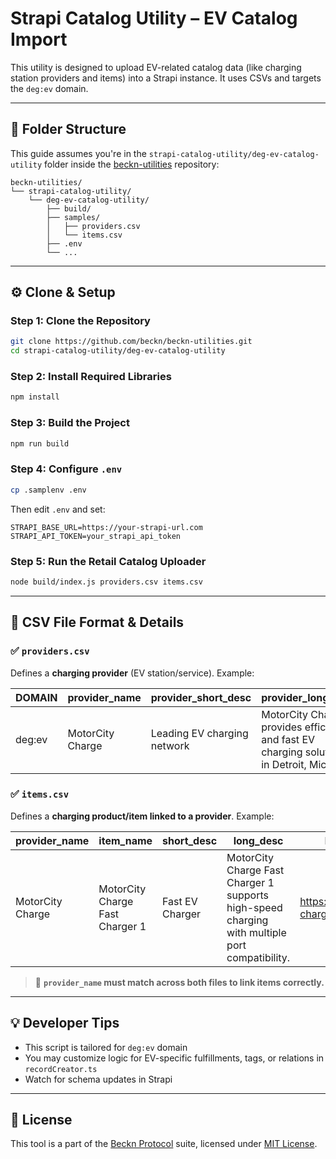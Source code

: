 # Strapi Catalog Utility – EV Catalog Import

This utility is designed to upload EV-related catalog data (like charging station providers and items) into a Strapi instance. It uses CSVs and targets the `deg:ev` domain.

---

## 📁 Folder Structure

This guide assumes you're in the `strapi-catalog-utility/deg-ev-catalog-utility` folder inside the [beckn-utilities](https://github.com/beckn/beckn-utilities) repository:

```
beckn-utilities/
└── strapi-catalog-utility/
    └── deg-ev-catalog-utility/
        ├── build/
        ├── samples/
        │   ├── providers.csv
        │   └── items.csv
        ├── .env
        └── ...
```

---

## ⚙️ Clone & Setup

### Step 1: Clone the Repository

```bash
git clone https://github.com/beckn/beckn-utilities.git
cd strapi-catalog-utility/deg-ev-catalog-utility
```

### Step 2: Install Required Libraries

```bash
npm install
```

### Step 3: Build the Project

```bash
npm run build
```

### Step 4: Configure `.env`

```bash
cp .samplenv .env
```

Then edit `.env` and set:

```env
STRAPI_BASE_URL=https://your-strapi-url.com
STRAPI_API_TOKEN=your_strapi_api_token
```

### Step 5: Run the Retail Catalog Uploader

```bash
node build/index.js providers.csv items.csv
```

---

## 📄 CSV File Format & Details

### ✅ `providers.csv`

Defines a **charging provider** (EV station/service). Example:

| DOMAIN | provider_name    | provider_short_desc         | provider_long_desc                                                                       | provider_Logo_image_url               | provider_id      | provider_uri                 | Address         | City    | State    | Country | zip   | gps                  |
| ------ | ---------------- | --------------------------- | ---------------------------------------------------------------------------------------- | ------------------------------------- | ---------------- | ---------------------------- | --------------- | ------- | -------- | ------- | ----- | -------------------- |
| deg:ev | MotorCity Charge | Leading EV charging network | MotorCity Charge provides efficient and fast EV charging solutions in Detroit, Michigan. | https://motorcity-charge.com/logo.png | motorcity-charge | https://motorcity-charge.com | 448 Main Street | Detroit | Michigan | USA     | 50189 | 41.299211,-75.718899 |

### ✅ `items.csv`

Defines a **charging product/item linked to a provider**. Example:

| provider_name    | item_name                       | short_desc      | long_desc                                                                                      | logo_image_url                            | max_quantity | min_quantity | tag_name    | code      | value       | category_name | category_code | sku   | min_price | max_price | stock_quantity | stock_status | fulfillments | base_price | tax   | currency | quantity_unit |
| ---------------- | ------------------------------- | --------------- | ---------------------------------------------------------------------------------------------- | ----------------------------------------- | ------------ | ------------ | ----------- | --------- | ----------- | ------------- | ------------- | ----- | --------- | --------- | -------------- | ------------ | ------------ | ---------- | ----- | -------- | ------------- |
| MotorCity Charge | MotorCity Charge Fast Charger 1 | Fast EV Charger | MotorCity Charge Fast Charger 1 supports high-speed charging with multiple port compatibility. | https://motorcity-charge.com/charger1.png | 1            | 1            | Type2, GB/T | port_type | Type2, GB/T | EV Chargers   | EV-CAT        | MOT-1 | 160       | 160       | 10             | In Stock     | Onsite       | 148.15     | 11.85 | USD      | per kWh       |

> 🔁 **`provider_name` must match across both files to link items correctly.**

---

## 💡 Developer Tips

- This script is tailored for `deg:ev` domain
- You may customize logic for EV-specific fulfillments, tags, or relations in `recordCreator.ts`
- Watch for schema updates in Strapi

---

## 📜 License

This tool is a part of the [Beckn Protocol](https://github.com/beckn/beckn-utilities) suite, licensed under [MIT License](https://github.com/beckn/beckn-utilities/blob/main/LICENSE).
